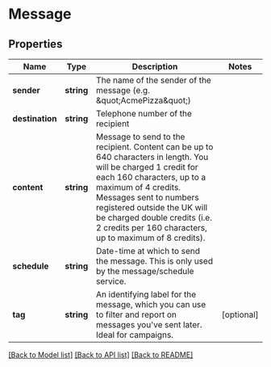 # Message

## Properties
Name | Type | Description | Notes
------------ | ------------- | ------------- | -------------
**sender** | **string** | The name of the sender of the message (e.g. \&quot;AcmePizza\&quot;) | 
**destination** | **string** | Telephone number of the recipient | 
**content** | **string** | Message to send to the recipient. Content can be up to 640 characters in length. You will be charged 1 credit for each 160 characters, up to a maximum of 4 credits. Messages sent to numbers registered outside the UK will be charged double credits (i.e. 2 credits per 160 characters, up to maximum of 8 credits). | 
**schedule** | **string** | Date-time at which to send the message. This is only used by the message/schedule service. | 
**tag** | **string** | An identifying label for the message, which you can use to filter and report on messages you&#39;ve sent later. Ideal for campaigns. | [optional] 

[[Back to Model list]](../README.md#documentation-for-models) [[Back to API list]](../README.md#documentation-for-api-endpoints) [[Back to README]](../README.md)


